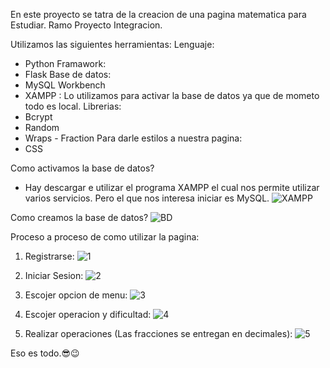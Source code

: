 En este proyecto se tatra de la creacion de una pagina matematica para Estudiar. Ramo Proyecto Integracion.

Utilizamos las siguientes herramientas:
Lenguaje:
- Python
Framawork:
- Flask
Base de datos:
- MySQL Workbench
- XAMPP : Lo utilizamos para activar la base de datos ya que de mometo todo es local.
Librerias:
- Bcrypt
- Random
- Wraps
- Fraction
Para darle estilos a nuestra pagina:
- CSS

Como activamos la base de datos?
- Hay descargar e utilizar el programa XAMPP el cual nos permite utilizar varios servicios. Pero el que nos interesa iniciar es MySQL.
![XAMPP](https://github.com/user-attachments/assets/e395d5a9-6855-4fd4-9467-035ddf255f55)

Como creamos la base de datos?
![BD](https://github.com/user-attachments/assets/4fba0aeb-9000-421b-ab0d-02e2084476d9)

Proceso a proceso de como utilizar la pagina:

1. Registrarse:
![1](https://github.com/user-attachments/assets/955d79e6-f20d-4998-a262-f58ce8d62955)

2. Iniciar Sesion:
![2](https://github.com/user-attachments/assets/a6f9b92b-6aad-47e8-807f-999eab38721b)

3. Escojer opcion de menu:
![3](https://github.com/user-attachments/assets/b49663b5-bb76-4a2c-8a00-eb38e80cb5ca)

4. Escojer operacion y dificultad:
![4](https://github.com/user-attachments/assets/c2cb7a28-0daf-414a-9cd7-2c91de7d7a24)

5. Realizar operaciones (Las fracciones se entregan en decimales):
![5](https://github.com/user-attachments/assets/d9b72f16-7d5c-46ea-8507-63fe08a2722c)

Eso es todo.😎😉

